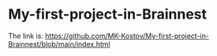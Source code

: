 # My-first-project-in-Brainnest


The link is: https://github.com/MK-Kostov/My-first-project-in-Brainnest/blob/main/index.html

